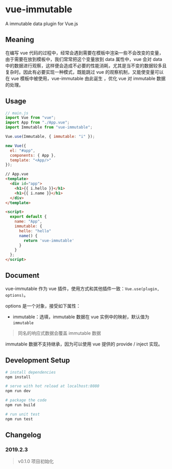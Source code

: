 # vue-immutable

A immutable data plugin for Vue.js

## Meaning

在编写 vue 代码的过程中，经常会遇到需要在模板中渲染一些不会改变的变量，由于需要在放到模板中，我们常常把这个变量放到 data 属性中，vue 会对  data 中的数据进行观察，这样便会造成不必要的性能消耗，尤其是当不变的数据较多且复杂时。因此有必要实现一种模式，既能跳过 vue 的观察机制，又能使变量可以在 vue 模板中被使用，vue-immutable 由此诞生 ，优化 vue 对 immutable 数据的处理。

## Usage

```js
// main.js
import Vue from "vue";
import App from "./App.vue";
import Immutable from "vue-immutable";

Vue.use(Immutable, { immutable: "i" });

new Vue({
  el: "#app",
  components: { App },
  template: "<App/>"
});
```

```html
// App.vue
<template>
  <div id="app">
    <h1>{{ i.hello }}</h1>
    <h1>{{ i.name }}</h1>
  </div>
</template>

<script>
  export default {
    name: "App",
    immutable: {
      hello: "hello"
      name() {
        return 'vue-immutable'
      }
    }
  };
</script>
```

## Document

vue-immutable 作为 vue 插件，使用方式和其他插件一致：`Vue.use(plugin, options)`。

options 是一个对象，接受如下属性：

- immutable：选填，immutable 数据在 vue 实例中的映射，默认值为 `immutable`

> 同名的响应式数据会覆盖 immutable 数据

immutable 数据不支持继承，因为可以使用 vue 提供的 provide / inject 实现。

## Development Setup

```bash
# install dependencies
npm install

# serve with hot reload at localhost:8080
npm run dev

# package the code
npm run build

# run unit test
npm run test
```

## Changelog

### 2019.2.3

> v0.1.0 项目初始化
